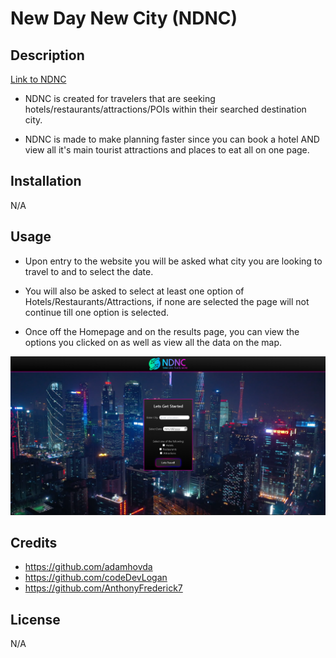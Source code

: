 # New Day New City (NDNC)

## Description

[Link to NDNC](https://anthonyfrederick7.github.io/New-Day-New-City/)

  - NDNC is created for travelers that are seeking hotels/restaurants/attractions/POIs within their searched destination city.

  - NDNC is made to make planning faster since you can book a hotel AND view all it's main tourist attractions and places to eat all on one page.

## Installation

N/A

## Usage

  - Upon entry to the website you will be asked what city you are looking to travel to and to select the date.

  - You will also be asked to select at least one option of Hotels/Restaurants/Attractions, if none are selected the page will not continue till one option is selected.

  - Once off the Homepage and on the results page, you can view the options you clicked on as well as view all the data on the map.

![Image of Homepage](./assets/images/NDNC-Homepage.png)

## Credits

  - https://github.com/adamhovda
  - https://github.com/codeDevLogan
  - https://github.com/AnthonyFrederick7

## License

N/A